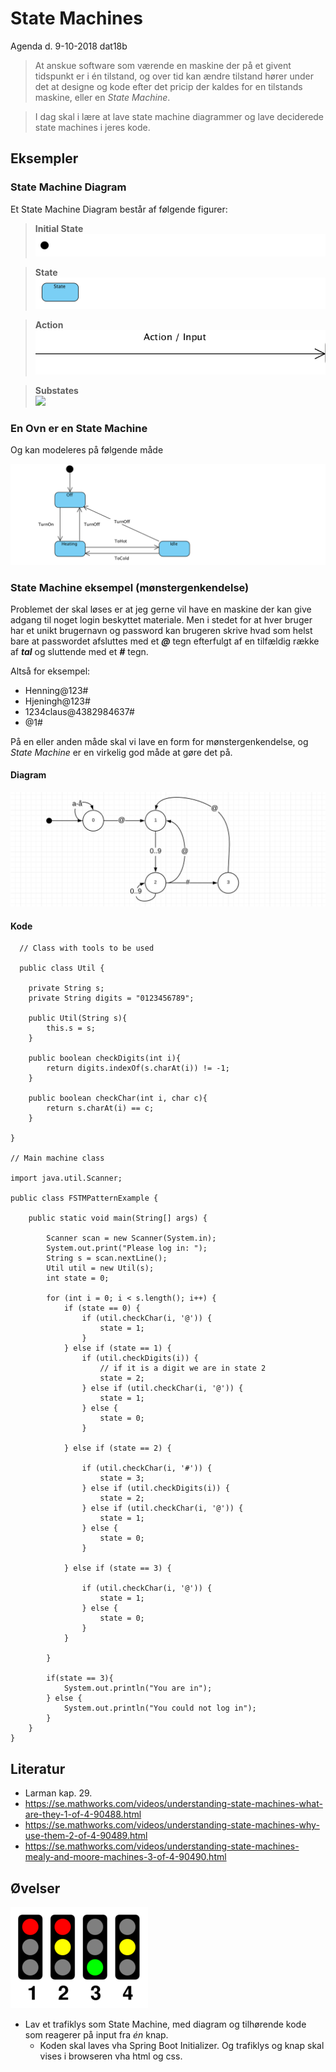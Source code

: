 # State Machines
Agenda d. 9-10-2018 dat18b

> At anskue software som værende en maskine der på et givent tidspunkt er i én tilstand, og over tid kan ændre tilstand hører under det at designe og kode efter det pricip der kaldes for en tilstands maskine, eller en _State Machine_.

> I dag skal i lære at lave state machine diagrammer og lave deciderede state machines i jeres kode.

## Eksempler
### State Machine Diagram
Et State Machine Diagram består af følgende figurer:

> **Initial State**
![](initial.png)    

> **State**
![](state.png)    

> **Action**    
![](action.png) 

> **Substates**    
![](Substate.png) 


### En Ovn er en State Machine
Og kan modeleres på følgende måde

![](ovn.png)


### State Machine eksempel (mønstergenkendelse)
Problemet der skal løses er at jeg gerne vil have en maskine der kan give adgang til noget login beskyttet materiale. Men i stedet for at hver bruger har et unikt brugernavn og password kan brugeren skrive hvad som helst bare at passwordet afsluttes med et **_@_** tegn efterfulgt af en tilfældig række af **_tal_** og sluttende med et **_#_** tegn. 

Altså for eksempel: 

* Henning@123#
* Hjeningh@123#
* 1234claus@4382984637#
* @1#

På en eller anden måde skal vi lave en form for mønstergenkendelse, og _State Machine_ er en virkelig god måde at gøre det på.

#### Diagram
![](statemachine.png)

#### Kode

````   
  // Class with tools to be used
  
  public class Util {

    private String s;
    private String digits = "0123456789";

    public Util(String s){
        this.s = s;
    }

    public boolean checkDigits(int i){
        return digits.indexOf(s.charAt(i)) != -1;
    }
    
    public boolean checkChar(int i, char c){
        return s.charAt(i) == c;
    }

}

// Main machine class

import java.util.Scanner;

public class FSTMPatternExample {

    public static void main(String[] args) {

        Scanner scan = new Scanner(System.in);
        System.out.print("Please log in: ");
        String s = scan.nextLine();
        Util util = new Util(s);
        int state = 0;

        for (int i = 0; i < s.length(); i++) {
            if (state == 0) {
                if (util.checkChar(i, '@')) {
                    state = 1;
                }
            } else if (state == 1) {
                if (util.checkDigits(i)) {
                    // if it is a digit we are in state 2
                    state = 2;
                } else if (util.checkChar(i, '@')) {
                    state = 1;
                } else {
                    state = 0;
                }

            } else if (state == 2) {

                if (util.checkChar(i, '#')) {
                    state = 3;
                } else if (util.checkDigits(i)) {
                    state = 2;
                } else if (util.checkChar(i, '@')) {
                    state = 1;
                } else {
                    state = 0;
                }

            } else if (state == 3) {

                if (util.checkChar(i, '@')) {
                    state = 1;
                } else {
                    state = 0;
                }
            }

        }

        if(state == 3){
            System.out.println("You are in");
        } else {
            System.out.println("You could not log in");
        }
    }
}

````   




## Literatur
* Larman kap. 29.
* https://se.mathworks.com/videos/understanding-state-machines-what-are-they-1-of-4-90488.html
* https://se.mathworks.com/videos/understanding-state-machines-why-use-them-2-of-4-90489.html
* https://se.mathworks.com/videos/understanding-state-machines-mealy-and-moore-machines-3-of-4-90490.html


## Øvelser
![](Traffic_lights_4_states.png)    
* Lav et trafiklys som State Machine, med diagram og tilhørende kode som reagerer på input fra _én_ knap.
  * Koden skal laves vha Spring Boot Initializer. Og trafiklys og knap skal vises i browseren vha html og css.


<!-- Kom på et ikke alt for kompliceret eksempel, lave et stae machine diagram og omsæt det til kode og vis det for os andre sidst på dagen. -->
